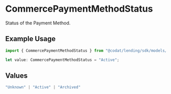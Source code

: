 # CommercePaymentMethodStatus

Status of the Payment Method.

## Example Usage

```typescript
import { CommercePaymentMethodStatus } from "@codat/lending/sdk/models/shared";

let value: CommercePaymentMethodStatus = "Active";
```

## Values

```typescript
"Unknown" | "Active" | "Archived"
```